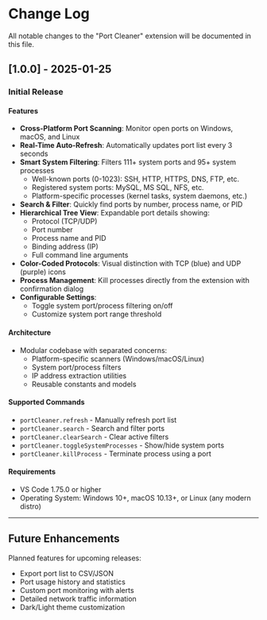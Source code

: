 # Change Log

All notable changes to the "Port Cleaner" extension will be documented in this file.

## [1.0.0] - 2025-01-25

### Initial Release

#### Features
- **Cross-Platform Port Scanning**: Monitor open ports on Windows, macOS, and Linux
- **Real-Time Auto-Refresh**: Automatically updates port list every 3 seconds
- **Smart System Filtering**: Filters 111+ system ports and 95+ system processes
  - Well-known ports (0-1023): SSH, HTTP, HTTPS, DNS, FTP, etc.
  - Registered system ports: MySQL, MS SQL, NFS, etc.
  - Platform-specific processes (kernel tasks, system daemons, etc.)
- **Search & Filter**: Quickly find ports by number, process name, or PID
- **Hierarchical Tree View**: Expandable port details showing:
  - Protocol (TCP/UDP)
  - Port number
  - Process name and PID
  - Binding address (IP)
  - Full command line arguments
- **Color-Coded Protocols**: Visual distinction with TCP (blue) and UDP (purple) icons
- **Process Management**: Kill processes directly from the extension with confirmation dialog
- **Configurable Settings**:
  - Toggle system port/process filtering on/off
  - Customize system port range threshold

#### Architecture
- Modular codebase with separated concerns:
  - Platform-specific scanners (Windows/macOS/Linux)
  - System port/process filters
  - IP address extraction utilities
  - Reusable constants and models

#### Supported Commands
- `portCleaner.refresh` - Manually refresh port list
- `portCleaner.search` - Search and filter ports
- `portCleaner.clearSearch` - Clear active filters
- `portCleaner.toggleSystemProcesses` - Show/hide system ports
- `portCleaner.killProcess` - Terminate process using a port

#### Requirements
- VS Code 1.75.0 or higher
- Operating System: Windows 10+, macOS 10.13+, or Linux (any modern distro)

---

## Future Enhancements

Planned features for upcoming releases:
- Export port list to CSV/JSON
- Port usage history and statistics
- Custom port monitoring with alerts
- Detailed network traffic information
- Dark/Light theme customization
